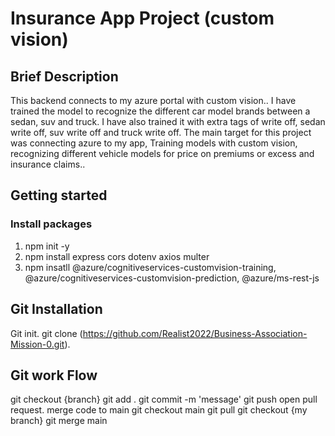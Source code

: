 # Insurance App Project (custom vision)

## Brief Description 

This backend connects to my azure portal with custom vision.. I have trained the model to recognize the different car model brands between a sedan, suv and truck. I have also trained it with extra tags of write off, sedan write off, suv write off and truck write off. The main target for this project was connecting azure to my app, Training models with custom vision, recognizing different vehicle models for price on premiums or excess and insurance claims..

## Getting started

### Install packages

1. npm init -y
2. npm install express cors dotenv axios multer 
3. npm insatll @azure/cognitiveservices-customvision-training, @azure/cognitiveservices-customvision-prediction, @azure/ms-rest-js

## Git Installation
Git init.
git clone (https://github.com/Realist2022/Business-Association-Mission-0.git).

## Git work Flow
git checkout {branch}
git add .
git commit -m 'message'
git push
open pull request.
merge code to main
git checkout main
git pull
git checkout {my branch}
git merge main